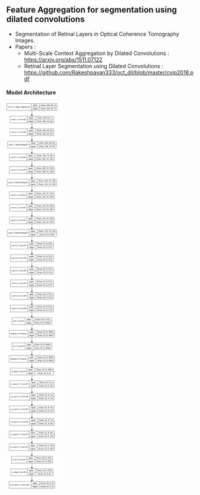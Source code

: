## Feature Aggregation for segmentation using dilated convolutions

- Segmentation of Retinal Layers in Optical Coherence Tomography Images.
- Papers :
   - Multi-Scale Context Aggregation by Dilated Convolutions : https://arxiv.org/abs/1511.07122
   - Retinal Layer Segmentation using Dilated Convolutions : https://github.com/Rakeshpavan333/oct_dil/blob/master/cvip2018.pdf

#### Model Architecture 

![Alt text](model.png)
